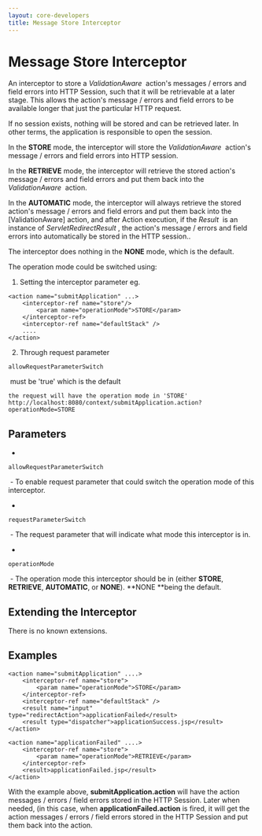 ```yaml
---
layout: core-developers
title: Message Store Interceptor
---
```


# Message Store Interceptor

An interceptor to store a _ValidationAware_  action's messages / errors and field errors into HTTP Session, such that it will be retrievable at a later stage\. This allows the action's message / errors and field errors to be available longer that just the particular HTTP request\.

If no session exists, nothing will be stored and can be retrieved later\. In other terms, the application is responsible to open the session\.

In the **STORE** mode, the interceptor will store the _ValidationAware_  action's message / errors and field errors into HTTP session\.

In the **RETRIEVE** mode, the interceptor will retrieve the stored action's message / errors and field errors and put them back into the _ValidationAware_  action\.

In the **AUTOMATIC** mode, the interceptor will always retrieve the stored action's message / errors and field errors and put them back into the \[ValidationAware\] action, and after Action execution, if the _Result_  is an instance of _ServletRedirectResult_ , the action's message / errors and field errors into automatically be stored in the HTTP session\.\.

The interceptor does nothing in the **NONE** mode, which is the default\.

The operation mode could be switched using:

1. Setting the interceptor parameter eg.


~~~~~~~
<action name="submitApplication" ...>
    <interceptor-ref name="store"/>
	    <param name="operationMode">STORE</param>
    </interceptor-ref>
	<interceptor-ref name="defaultStack" />
    ....
</action>
~~~~~~~

2. Through request parameter 

~~~~~~~
allowRequestParameterSwitch
~~~~~~~
 must be 'true' which is the default


~~~~~~~
the request will have the operation mode in 'STORE'
http://localhost:8080/context/submitApplication.action?operationMode=STORE
~~~~~~~

## Parameters

+ 

~~~~~~~
allowRequestParameterSwitch
~~~~~~~
 \- To enable request parameter that could switch the operation mode of this interceptor\.

+ 

~~~~~~~
requestParameterSwitch
~~~~~~~
 \- The request parameter that will indicate what mode this interceptor is in\.

+ 

~~~~~~~
operationMode
~~~~~~~
 \- The operation mode this interceptor should be in (either **STORE**, **RETRIEVE**, **AUTOMATIC**, or **NONE**)\. **NONE **being the default\.

## Extending the Interceptor

There is no known extensions\.

## Examples



~~~~~~~
<action name="submitApplication" ....>
	<interceptor-ref name="store">
		<param name="operationMode">STORE</param>
	</interceptor-ref>
	<interceptor-ref name="defaultStack" />
	<result name="input" type="redirectAction">applicationFailed</result>
	<result type="dispatcher">applicationSuccess.jsp</result>
</action>

<action name="applicationFailed" ....>
	<interceptor-ref name="store">
		<param name="operationMode">RETRIEVE</param>
	</interceptor-ref>
	<result>applicationFailed.jsp</result>
</action>
~~~~~~~

With the example above, **submitApplication\.action** will have the action messages / errors / field errors stored in the HTTP Session\. Later when needed, (in this case, when **applicationFailed\.action** is fired, it will get the action messages / errors / field errors stored in the HTTP Session and put them back into the action\.

 